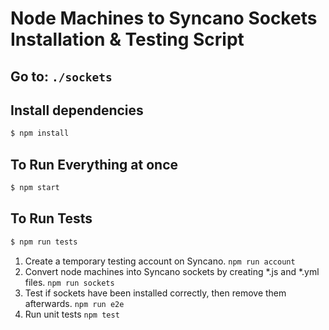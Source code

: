 # Node Machines to Syncano Sockets Installation & Testing Script
## Go to:  `./sockets`
## Install dependencies

```sh
$ npm install
```

## To Run Everything at once
```sh
$ npm start
```

## To Run Tests
```sh
$ npm run tests
```

1. Create a temporary testing account on Syncano.
`npm run account`
2. Convert node machines into Syncano sockets by creating *.js and *.yml files.
`npm run sockets`
3. Test if sockets have been installed correctly, then remove them afterwards.
`npm run e2e`
4. Run unit tests
`npm test`